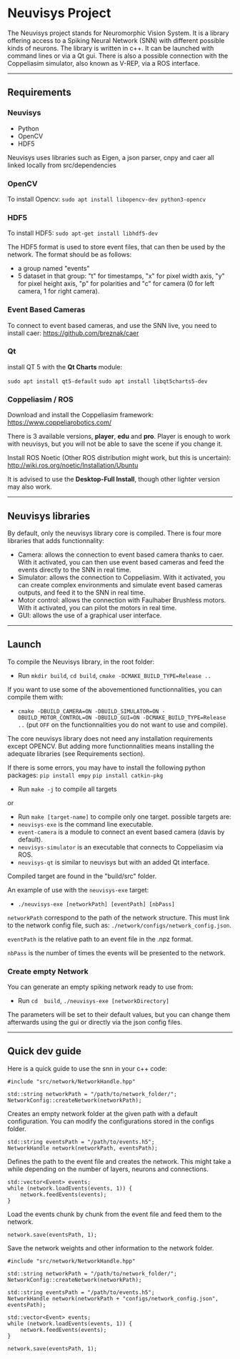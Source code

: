 # Neuvisys Project

The Neuvisys project stands for Neuromorphic Vision System. It is a library offering access to a Spiking Neural Network (SNN) with different possible kinds of neurons.
The library is written in c++.
It can be launched with command lines or via a Qt gui. There is also a possible connection with the Coppeliasim simulator, also known as V-REP, via a ROS interface.

---

## Requirements

### Neuvisys

- Python
- OpenCV
- HDF5

Neuvisys uses libraries such as Eigen, a json parser, cnpy and caer all linked locally from src/dependencies

### OpenCV

To install Opencv:
``sudo apt install libopencv-dev python3-opencv``

### HDF5

To install HDF5:
``sudo apt-get install libhdf5-dev``

The HDF5 format is used to store event files, that can then be used by the network.
The format should be as follows:
- a group named "events"
- 5 dataset in that group: "t" for timestamps, "x" for pixel width axis, "y" for pixel height axis, "p" for polarities and "c" for camera (0 for left camera, 1 for right camera).

### Event Based Cameras

To connect to event based cameras, and use the SNN live, you need to install caer: https://github.com/breznak/caer

### Qt
install QT 5 with the **Qt Charts** module:

``sudo apt install qt5-default``
``sudo apt install libqt5charts5-dev``

### Coppeliasim / ROS

Download and install the Coppeliasim framework: https://www.coppeliarobotics.com/

There is 3 available versions, **player**, **edu** and **pro**. Player is enough to work with neuvisys, but you will not be able to save the scene if you change it.

Install ROS Noetic (Other ROS distribution might work, but this is uncertain): http://wiki.ros.org/noetic/Installation/Ubuntu

It is advised to use the **Desktop-Full Install**, though other lighter version may also work.

---

## Neuvisys libraries

By default, only the neuvisys library core is compiled.
There is four more libraries that adds functionnality:

- Camera: allows the connection to event based camera thanks to caer. With it activated, you can then use event based cameras and feed the events directly to the SNN in real time.
- Simulator: allows the connection to Coppeliasim. With it activated, you can create complex environments and simulate event based cameras outputs, and feed it to the SNN in real time.
- Motor control: allows the connection with Faulhaber Brushless motors. With it activated, you can pilot the motors in real time.
- GUI: allows the use of a graphical user interface.

---

## Launch

To compile the Neuvisys library, in the root folder:
- Run ``mkdir build``, ``cd build``, ``cmake -DCMAKE_BUILD_TYPE=Release ..``

If you want to use some of the abovementioned functionnalities, you can compile them with:
- ``cmake -DBUILD_CAMERA=ON -DBUILD_SIMULATOR=ON -DBUILD_MOTOR_CONTROL=ON -DBUILD_GUI=ON -DCMAKE_BUILD_TYPE=Release ..``
(put ``OFF`` on the functionnalities you do not want to use and compile).

The core neuvisys library does not need any installation requirements except OPENCV. But adding more functionnalities means installing the adequate libraries (see Requirements section).

If there is some errors, you may have to install the following python packages:
``pip install empy``
``pip install catkin-pkg``

- Run ``make -j`` to compile all targets

or

- Run ``make [target-name]`` to compile only one target. possible targets are:
- ``neuvisys-exe`` is the command line executable.
- ``event-camera`` is a module to connect an event based camera (davis by default).
- ``neuvisys-simulator`` is an executable that connects to Coppeliasim via ROS.
- ``neuvisys-qt`` is similar to neuvisys but with an added Qt interface.

Compiled target are found in the "build/src" folder.

An example of use with the ``neuvisys-exe`` target:

- ``./neuvisys-exe [networkPath] [eventPath] [nbPass]``

``networkPath`` correspond to the path of the network structure. This must link to the network config file, such as: ``./network/configs/network_config.json``.

``eventPath`` is the relative path to an event file in the .npz format.

``nbPass`` is the number of times the events will be presented to the network.

### Create empty Network

You can generate an empty spiking network ready to use from:

- Run ``cd  build``, ``./neuvisys-exe [networkDirectory]``

The parameters will be set to their default values, but you can change them afterwards using the gui or directly via the json config files.

---

## Quick dev guide

Here is a quick guide to use the snn in your c++ code:

```
#include "src/network/NetworkHandle.hpp"

std::string networkPath = "/path/to/network_folder/";
NetworkConfig::createNetwork(networkPath);
```

Creates an empty network folder at the given path with a default configuration. You can modify the configurations stored in the configs folder.

```
std::string eventsPath = "/path/to/events.h5";
NetworkHandle network(networkPath, eventsPath);
```

Defines the path to the event file and creates the network. This might take a while depending on the number of layers, neurons and connections.

```
std::vector<Event> events;
while (network.loadEvents(events, 1)) {
    network.feedEvents(events);
}
```

Load the events chunk by chunk from the event file and feed them to the network.

```
network.save(eventsPath, 1);
```

Save the network weights and other information to the network folder.

```
#include "src/network/NetworkHandle.hpp"

std::string networkPath = "/path/to/network_folder/";
NetworkConfig::createNetwork(networkPath);

std::string eventsPath = "/path/to/events.h5";
NetworkHandle network(networkPath + "configs/network_config.json", eventsPath);

std::vector<Event> events;
while (network.loadEvents(events, 1)) {
    network.feedEvents(events);
}

network.save(eventsPath, 1);
```
